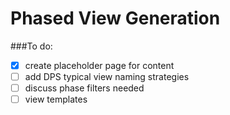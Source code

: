 # Phased View Generation

###To do:

- [x] create placeholder page for content
- [ ] add DPS typical view naming strategies
- [ ] discuss phase filters needed
- [ ] view templates
